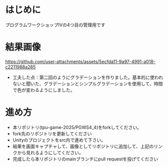 # はじめに
プログラムワークショップⅣの4つ目の管理用です

# 結果画像

https://github.com/user-attachments/assets/5ecfda11-9a97-4991-a018-c2211988a285

- 工夫した点：第二回のようにグラデーションを作りました。基本的に使われないと聞いた、グラデーションとシンプルグラデーションを使用して、時間で色が変わるようにしました。
# 進め方

- 本リポジトリ(tpu-game-2025/PGWS4_4)をforkしてください。
- fork先のリポジトリを更新してください
- Unityのプロジェクトをsrc内で進めて下さい。
- 結果を画面キャプチャして、画像としてリポジトリに追加して、上記のリンクから見れるようにしてください。
- 完成したら本リポジトリのmainブランチにpull requestを投げてください

